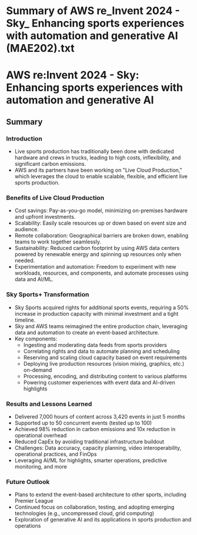 # Summary of AWS re_Invent 2024 - Sky_ Enhancing sports experiences with automation and generative AI (MAE202).txt

# AWS re:Invent 2024 - Sky: Enhancing sports experiences with automation and generative AI

## Summary

### Introduction

- Live sports production has traditionally been done with dedicated hardware and crews in trucks, leading to high costs, inflexibility, and significant carbon emissions.
- AWS and its partners have been working on "Live Cloud Production," which leverages the cloud to enable scalable, flexible, and efficient live sports production.

### Benefits of Live Cloud Production

- Cost savings: Pay-as-you-go model, minimizing on-premises hardware and upfront investments.
- Scalability: Easily scale resources up or down based on event size and audience.
- Remote collaboration: Geographical barriers are broken down, enabling teams to work together seamlessly.
- Sustainability: Reduced carbon footprint by using AWS data centers powered by renewable energy and spinning up resources only when needed.
- Experimentation and automation: Freedom to experiment with new workloads, resources, and components, and automate processes using data and AI/ML.

### Sky Sports+ Transformation

- Sky Sports acquired rights for additional sports events, requiring a 50% increase in production capacity with minimal investment and a tight timeline.
- Sky and AWS teams reimagined the entire production chain, leveraging data and automation to create an event-based architecture.
- Key components:
  - Ingesting and moderating data feeds from sports providers
  - Correlating rights and data to automate planning and scheduling
  - Reserving and scaling cloud capacity based on event requirements
  - Deploying live production resources (vision mixing, graphics, etc.) on-demand
  - Processing, encoding, and distributing content to various platforms
  - Powering customer experiences with event data and AI-driven highlights

### Results and Lessons Learned

- Delivered 7,000 hours of content across 3,420 events in just 5 months
- Supported up to 50 concurrent events (tested up to 100)
- Achieved 98% reduction in carbon emissions and 10x reduction in operational overhead
- Reduced CapEx by avoiding traditional infrastructure buildout
- Challenges: Data accuracy, capacity planning, video interoperability, operational practices, and FinOps
- Leveraging AI/ML for highlights, smarter operations, predictive monitoring, and more

### Future Outlook

- Plans to extend the event-based architecture to other sports, including Premier League
- Continued focus on collaboration, testing, and adopting emerging technologies (e.g., uncompressed cloud, grid computing)
- Exploration of generative AI and its applications in sports production and operations